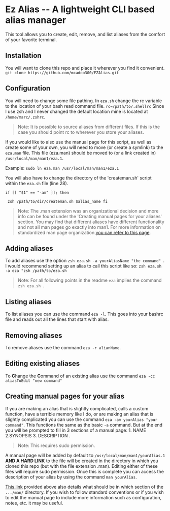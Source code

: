 # Ez Alias -- A lightweight CLI based alias manager

This tool allows you to create, edit, remove, and list aliases from the comfort of your favorite terminal.

## Installation 
You will want to clone this repo and place it wherever you find it convenient.
`git clone https://github.com/mcadoo300/EZAlias.git`
## Configuration
You will need to change some file pathing.
In `eza.sh` change the rc variable to the location of your bash read command file.
`rc=/path/to/.shellrc`
Since I use zsh and I never changed the default location mine is located at `/home/marc/.zshrc`.
> Note: It is possible to source aliases from different files. If this is the case you should point rc to wherever you store your aliases.


If you would like to also use the manual page for this script, as well as create some of your own, you will need to move (or create a symlink) to the `eza.man` file. This file (eza.man) should be moved to (or a link created in)  `/usr/local/man/man1/eza.1`. 

Example: `sudo ln eza.man /usr/local/man/man1/eza.1`

You will also have to change the directory of the 'createman.sh' script within the `eza.sh` file (line 28).

`if [[ "$1" == "-am" ]]; then`

`
zsh /path/to/dir/createman.sh $alias_name
fi`

> Note: The .man extension was an organizational decision and more info can be found under the 'Creating manual pages for your aliases' section. You may find that different aliases have different functionality and not all man pages go exactly into man1. For more information on standardized man page organization [you can refer to this page](https://man7.org/linux/man-pages/man7/man-pages.7.html).

## Adding aliases
To add aliases use the option `zsh eza.sh -a yourAliasName "the command" `. I would recommend setting up an alias to call this script like so:
`zsh eza.sh -a eza "zsh /path/to/eza.sh`
> Note: For all following points in the readme `eza` implies the command `zsh eza.sh `.
## Listing aliases
To list aliases you can use the command `eza -l`. This goes into your bashrc file and reads out all the lines that start with alias.
## Removing aliases
To remove aliases use the command `eza -r alianName`.
## Editing existing aliases
To **C**hange the **C**ommand of an existing alias use the command `eza -cc aliasToEdit "new command"`
## Creating manual pages for your alias
If you are making an alias that is slightly complicated, calls a custom function, have a terrible memory like I do, or are making an alias that is slightly complicated you can use the command `eza -am yourAlias "your command"`.
This functions the same as the basic `-a` command. But at the end you will be prompted to fill in 3 sections of a manual page: 1. NAME 2.SYNOPSIS 3. DESCRIPTION .
> Note: This requires sudo permission.

A manual page will be added by default to `/usr/local/man/man1/yourAlias.1` **AND A HARD LINK** to the file will be created in the directory in which you cloned this repo (but with the file extension .man). Editing either of these files will require sudo permission. Once this is complete you can access the description of your alias by using the command `man yourAlias`.

[This link](https://man7.org/linux/man-pages/man7/man-pages.7.html) provided above also details what should be in which section of the `.../man/` directory. If you wish to follow standard conventions or if you wish to edit the manual page to include more information such as configuration, notes, etc. it may be useful.

